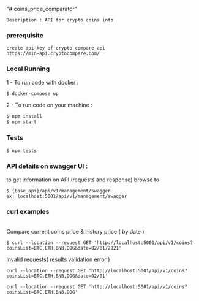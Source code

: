 "# coins_price_comparator"

```
Description : API for crypto coins info 
```

### prerequisite
```
create api-key of crypto compare api 
https://min-api.cryptocompare.com/
```


### Local Running

1 - To run code with docker : 

```bash
$ docker-compose up 
```
2 - To run code on your machine : 
```bash
$ npm install
$ npm start
```

### Tests 

```bash
$ npm tests 
```

### API details on swagger UI :

to get information on API (requests and response) browse to

```
$ {base_api}/api/v1/management/swagger
ex: localhost:5001/api/v1/management/swagger
```

### curl examples

<br>
Compare current coins price & history price ( by date ) 

```
$ curl --location --request GET 'http://localhost:5001/api/v1/coins?coinsList=BTC,ETH,BNB,DOG&date=02/01/2021'
```

Invalid requests( results validation error )

```
curl --location --request GET 'http://localhost:5001/api/v1/coins?coinsList=BTC,ETH,BNB,DOG&date=02/01'
```

```
curl --location --request GET 'http://localhost:5001/api/v1/coins?coinsList=BTC,ETH,BNB,DOG'
```


